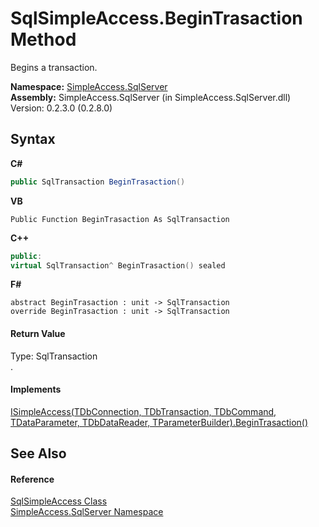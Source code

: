 # SqlSimpleAccess.BeginTrasaction Method 
 

Begins a transaction.

**Namespace:**&nbsp;<a href="0aec4ece-a28c-8a60-ec49-ed778f89c036">SimpleAccess.SqlServer</a><br />**Assembly:**&nbsp;SimpleAccess.SqlServer (in SimpleAccess.SqlServer.dll) Version: 0.2.3.0 (0.2.8.0)

## Syntax

**C#**<br />
``` C#
public SqlTransaction BeginTrasaction()
```

**VB**<br />
``` VB
Public Function BeginTrasaction As SqlTransaction
```

**C++**<br />
``` C++
public:
virtual SqlTransaction^ BeginTrasaction() sealed
```

**F#**<br />
``` F#
abstract BeginTrasaction : unit -> SqlTransaction 
override BeginTrasaction : unit -> SqlTransaction 
```


#### Return Value
Type: SqlTransaction<br />.

#### Implements
<a href="ad330a42-92cb-074b-2ddc-5a3ee178a491">ISimpleAccess(TDbConnection, TDbTransaction, TDbCommand, TDataParameter, TDbDataReader, TParameterBuilder).BeginTrasaction()</a><br />

## See Also


#### Reference
<a href="51cba069-bca7-767f-b9f4-7a420dd10a28">SqlSimpleAccess Class</a><br /><a href="0aec4ece-a28c-8a60-ec49-ed778f89c036">SimpleAccess.SqlServer Namespace</a><br />
